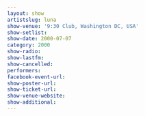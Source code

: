 ```yaml
---
layout: show
artistslug: luna
show-venue: '9:30 Club, Washington DC, USA'
show-setlist: 
show-date: 2000-07-07
category: 2000
show-radio: 
show-lastfm: 
show-cancelled: 
performers: 
facebook-event-url: 
show-poster-url: 
show-ticket-url: 
show-venue-website: 
show-additional: 
---
```


